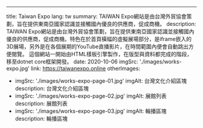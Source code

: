 ---
title: Taiwan Expo
lang: tw
summary:
  TAIWAN Expo網站是由台灣外貿協會策劃，旨在提供東南亞國家認識並接觸國內優良的供應商，促成商機。
description:
  TAIWAN Expo網站是由台灣外貿協會策劃，旨在提供東南亞國家認識並接觸國內優良的供應商，促成商機。特色在於首頁橫幅的虛擬展場部分，是iframe嵌入的3D展場，另外是在各個展期的YouTube直播影片，在時間範圍內便會自動跳出方便閱覽。
  這個網站一開始由HTML樣板引擎製作，在版型與資料都完成的階段，移至dotnet core框架開發。
date: 2020-10-06
imgSrc: './images/works-expo.jpg'
link: https://taiwanexpo.online
otherImages:
  - imgSrc: './images/works-expo-page-01.jpg'
    imgAlt: 台灣文化介紹區塊
    description: 台灣文化介紹區塊
  - imgSrc: './images/works-expo-page-02.jpg'
    imgAlt: 展館列表
    description: 展館列表
  - imgSrc: './images/works-expo-page-03.jpg'
    imgAlt: 輪播區塊
    description: 輪播區塊

